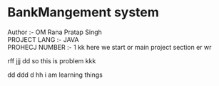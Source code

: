 # BankMangement system
Author :- OM Rana Pratap Singh
<br>
PROJECT LANG :- JAVA
<br>
PROHECJ NUMBER :- 1
kk
here we start or main project section
er
wr

rff
jjj
dd
so this is problem 
kkk

dd
ddd
d
hh
i am learning things
